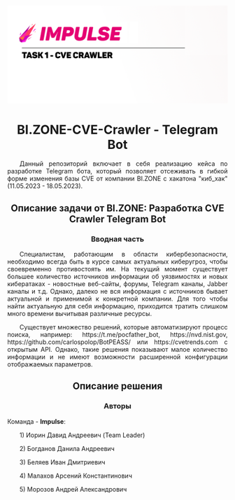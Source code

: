 <p align="center">
    <img src="assets/github_logo.png">
</p>

<h1 align="center">
BI.ZONE-CVE-Crawler - Telegram Bot
</h1>

<p align="justify">&emsp;&emsp;Данный репозиторий включает в себя реализацию кейса по разработке Telegram бота, который позволяет отсеживать в гибкой форме изменения базы CVE от компании BI.ZONE с хакатона "киб_хак" (11.05.2023 - 18.05.2023).</p>

<h2 align="center">
    Описание задачи от BI.ZONE: Разработка CVE Crawler Telegram Bot
</h2>

<h3 align="center">
    Вводная часть
</h3> 

<p align="justify">&emsp;&emsp;Специалистам, работающим в области кибербезопасности, необходимо всегда быть в курсе самых актуальных киберугроз, чтобы своевременно противостоять им. На текущий момент существует большее количество источников информации об уязвимостях и новых кибератаках - новостные веб-сайты, форумы, Telegram каналы, Jabber каналы и т.д. Однако, далеко не вся информация с источников бывает актуальной и применимой к конкретной компании. Для того чтобы найти актуальную для себя информацию, приходится тратить слишком много времени вычитывая различные ресурсы.</p>

<p align="justify">&emsp;&emsp;Существует множество решений, которые автоматизируют процесс поиска, например: https://t.me/pocfather_bot, https://nvd.nist.gov, https://github.com/carlospolop/BotPEASS/ или https://cvetrends.com с открытым API. Однако, такие решения показывают малое количество информации и не имеют возможности расширенной конфигурации отображаемых параметров.</p>


<h2 align="center">
    Описание решения
</h2>

<h3 align="center">
    Авторы
</h3>

Команда - **Impulse**:
<p align="justify">&emsp;&emsp;1) Иорин Давид Андреевич (Team Leader)</p>
<p align="justify">&emsp;&emsp;2) Богданов Данила Андреевич</p>
<p align="justify">&emsp;&emsp;3) Беляев Иван Дмитриевич</p>
<p align="justify">&emsp;&emsp;4) Малахов Арсений Константинович</p>
<p align="justify">&emsp;&emsp;5) Морозов Андрей Александрович</p>
